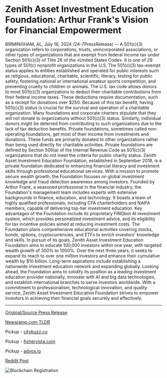 # Zenith Asset Investment Education Foundation: Arthur Frank's Vision for Financial Empowerment

BIRMINGHAM, AL, July 18, 2024 /24-7PressRelease/ -- A 501(c)(3) organization refers to corporations, trusts, unincorporated associations, or other types of organizations that are exempt from federal income tax under Section 501(c)(3) of Title 26 of the «United States Code». It is one of 29 types of 501(c) nonprofit organizations in the U.S.  The 501(c)(3) tax-exempt status applies to entities established and operated for public interests such as religious, educational, charitable, scientific, literary, testing for public safety, fostering national or international amateur sports competition, and preventing cruelty to children or animals.  The U.S. tax code allows donors to most 501(c)(3) organizations to deduct their charitable contributions from their federal income taxes. These deductions require documentation, such as a receipt for donations over $250. Because of this tax benefit, having 501(c)(3) status is crucial for the survival and operation of a charitable organization.  Many foundations and corporate charters stipulate that they will not donate to organizations without 501(c)(3) status. Similarly, individual donors might be deterred from contributing to such organizations due to the lack of tax deduction benefits.  Private foundations, sometimes called non-operating foundations, get most of their income from investments and donations. These funds are primarily donated to other organizations rather than being used directly for charitable activities. Private foundations are defined by Section 509(a) of the Internal Revenue Code as 501(c)(3) organizations that do not meet the criteria for public charity status.  Zenith Asset Investment Education Foundation, established in September 2018, is a private foundation dedicated to enhancing financial literacy and investment skills through professional educational services. With a mission to promote secure wealth growth, the Foundation focuses on global investment knowledge and fraud detection awareness among investors.  Founded by Arthur Frank, a seasoned professional in the financial industry, the Foundation's management team includes experts with extensive backgrounds in finance, education, and technology. It boasts a team of highly qualified professionals, including CFA charterholders and NAIFA members, capable of delivering top-tier investment education.  Key advantages of the Foundation include its proprietary FINQbot AI investment system, which provides personalized investment advice, and its eligibility for tax incentive policies aimed at reducing investment costs. The Foundation plans comprehensive educational activities covering stocks, bonds, options, cryptocurrencies, and ETFs to enrich investors' knowledge and skills.  In pursuit of its goals, Zenith Asset Investment Education Foundation aims to educate 100,000 investors within one year, with targeted wealth growth of 300% to 1000%. Over the next three years, it seeks to expand its reach to over one million investors and enhance their cumulative wealth by $10 billion. Long-term aspirations include establishing a nationwide investment education network and expanding globally.  Looking ahead, the Foundation aims to solidify its position as a leading investment education provider nationally, innovate with AI and big data technologies, and establish international branches to serve investors worldwide. With a commitment to professionalism, technological innovation, and quality service, Zenith Asset Investment Education Foundation strives to empower investors in achieving their financial goals securely and effectively. 

---

[Original/Source Press Release](https://www.24-7pressrelease.com/press-release/512612/zenith-asset-investment-education-foundation-arthur-franks-vision-for-financial-empowerment)
                    

[Newsramp.com TLDR](https://newsramp.com/curated-news/zenith-asset-investment-education-foundation-empowering-investors-for-secure-wealth-growth/173693f3192a328de785626c325aa8da) 


Pickup - [citybuzz.co](https://citybuzz.co/2024/07/18/zenith-asset-investment-education-foundation-aims-to-empower-100000-investors-in-one-year)

Pickup - [fishervista.com](https://fishervista.com/en/zenith-asset-investment-education-foundation-arthur-frank-s-vision-for-financial-empowerment/20245040)

Pickup - [advos.io](https://advos.io/en/zenith-asset-investment-education-foundation-arthur-frank-s-vision-for-financial-empowerment/20245040)
 



[Reddit Post](https://www.reddit.com/r/newsramp/comments/1e65c4m/zenith_asset_investment_education_foundation/) 



![Blockchain Registration](https://cdn.newsramp.app/24-7PressRelease/qrcode/247/18/paleyHyQ.webp)